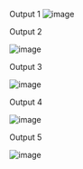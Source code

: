 Output 1
![image](https://user-images.githubusercontent.com/98879965/156623386-e4e2f51f-ab41-4099-a170-79812bff94f3.png)

Output 2

![image](https://user-images.githubusercontent.com/98879965/156623670-dc451230-2489-4f3e-b72f-5ca892d923b6.png)

Output 3

![image](https://user-images.githubusercontent.com/98879965/156623864-c534d32e-59a8-4aeb-bfe9-9e37c337764f.png)

Output 4

![image](https://user-images.githubusercontent.com/98879965/156624126-68a8fb69-2122-4cf8-b26c-ea411845efd2.png)

Output 5

![image](https://user-images.githubusercontent.com/98879965/156624335-b2cde94b-48dc-47f0-a770-acd1b9c85723.png)


